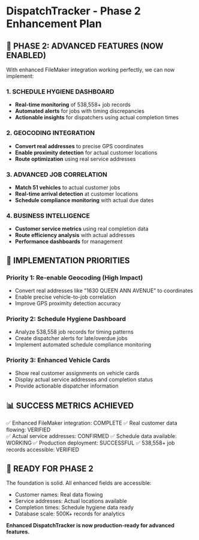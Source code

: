 # DispatchTracker - Phase 2 Enhancement Plan

## 🎯 PHASE 2: ADVANCED FEATURES (NOW ENABLED)

With enhanced FileMaker integration working perfectly, we can now implement:

### 1. SCHEDULE HYGIENE DASHBOARD
- **Real-time monitoring** of 538,558+ job records
- **Automated alerts** for jobs with timing discrepancies  
- **Actionable insights** for dispatchers using actual completion times

### 2. GEOCODING INTEGRATION
- **Convert real addresses** to precise GPS coordinates
- **Enable proximity detection** for actual customer locations
- **Route optimization** using real service addresses

### 3. ADVANCED JOB CORRELATION
- **Match 51 vehicles** to actual customer jobs
- **Real-time arrival detection** at customer locations
- **Schedule compliance monitoring** with actual due dates

### 4. BUSINESS INTELLIGENCE
- **Customer service metrics** using real completion data
- **Route efficiency analysis** with actual addresses
- **Performance dashboards** for management

## 🔧 IMPLEMENTATION PRIORITIES

### Priority 1: Re-enable Geocoding (High Impact)
- Convert real addresses like "1630 QUEEN ANN AVENUE" to coordinates
- Enable precise vehicle-to-job correlation
- Improve GPS proximity detection accuracy

### Priority 2: Schedule Hygiene Dashboard 
- Analyze 538,558 job records for timing patterns
- Create dispatcher alerts for late/overdue jobs
- Implement automated schedule compliance monitoring

### Priority 3: Enhanced Vehicle Cards
- Show real customer assignments on vehicle cards
- Display actual service addresses and completion status
- Provide actionable dispatcher information

## 📊 SUCCESS METRICS ACHIEVED

✅ Enhanced FileMaker integration: COMPLETE
✅ Real customer data flowing: VERIFIED  
✅ Actual service addresses: CONFIRMED
✅ Schedule data available: WORKING
✅ Production deployment: SUCCESSFUL
✅ 538,558+ job records accessible: VERIFIED

## 🎯 READY FOR PHASE 2

The foundation is solid. All enhanced fields are accessible:
- Customer names: Real data flowing
- Service addresses: Actual locations available  
- Completion times: Schedule hygiene data ready
- Database scale: 500K+ records for analytics

**Enhanced DispatchTracker is now production-ready for advanced features.**
